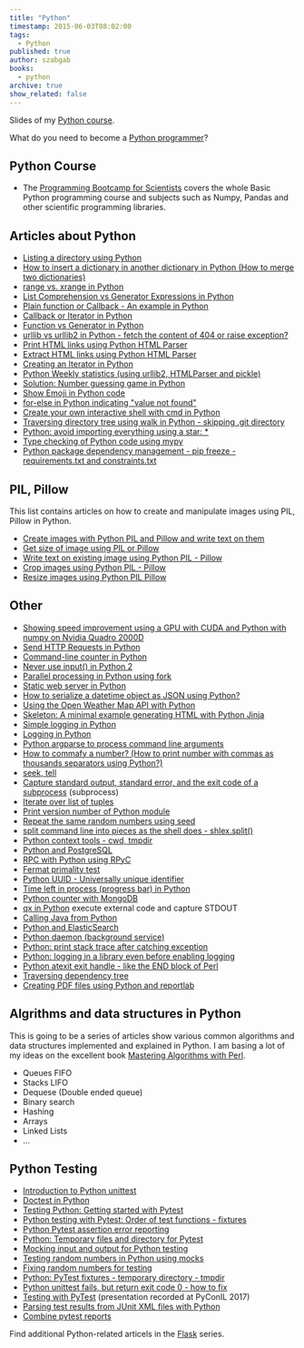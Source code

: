 ```yaml
---
title: "Python"
timestamp: 2015-06-03T08:02:00
tags:
  - Python
published: true
author: szabgab
books:
  - python
archive: true
show_related: false
---
```



Slides of my [Python course](/slides/python/).

What do you need to become a [Python programmer](/backend-python-developer)?



## Python Course

* The [Programming Bootcamp for Scientists](/programming-bootcamp-for-scientists) covers the whole Basic Python programming course and subjects such as Numpy, Pandas and other scientific programming libraries.


## Articles about Python

* [Listing a directory using Python](/listing-a-directory-using-python)
* [How to insert a dictionary in another dictionary in Python (How to merge two dictionaries)](/how-to-insert-a-dictionary-in-another-dictionary-in-python)
* [range vs. xrange in Python](/range-vs-xrange-in-python)
* [List Comprehension vs Generator Expressions in Python](/list-comprehension-vs-generator-expression)
* [Plain function or Callback - An example in Python](/function-or-callback-in-python)
* [Callback or Iterator in Python](/callback-or-iterator-in-python)
* [Function vs Generator in Python](/function-vs-generator-in-python)
* [urllib vs urllib2 in Python - fetch the content of 404 or raise exception?](/urllib-vs-urllib2)
* [Print HTML links using Python HTML Parser](/print-html-links-using-python-htmlparser)
* [Extract HTML links using Python HTML Parser](/extract-html-links-using-python-html-parser)
* [Creating an Iterator in Python](/creating-an-iterator-in-python)
* [Python Weekly statistics (using urllib2, HTMLParser and pickle)](/python-weekly-stats)
* [Solution: Number guessing game in Python](/number-guessing-in-python)
* [Show Emoji in Python code](/show-emoji-in-python)
* [for-else in Python indicating "value not found"](/for-else-in-python-indicating-value-not-found)
* [Create your own interactive shell with cmd in Python](/interactive-shell-with-cmd-in-python)
* [Traversing directory tree using walk in Python - skipping .git directory](/python-traversing-directory-tree)
* [Python: avoid importing everything using a star: *](/python-avoid-importing-everything)
* [Type checking of Python code using mypy](/mypy)
* [Python package dependency management - pip freeze - requirements.txt and constraints.txt](/python-package-dependency-management)

## PIL, Pillow

This list contains articles on how to create and manipulate images using PIL, Pillow in Python.

* [Create images with Python PIL and Pillow and write text on them](/create-images-with-python-pil-pillow)
* [Get size of image using PIL or Pillow](/python-get-size-of-image-using-pil-pillow)
* [Write text on existing image using Python PIL - Pillow](/python-write-text-on-images-pil-pillow)
* [Crop images using Python PIL - Pillow](/crop-images-using-python-pil-pillow)
* [Resize images using Python PIL Pillow](/resize-image-using-python)


## Other

* [Showing speed improvement using a GPU with CUDA and Python with numpy on Nvidia Quadro 2000D](/showing-speed-improvement-with-gpu-cuda-numpy)
* [Send HTTP Requests in Python](/http-requests-in-python)
* [Command-line counter in Python](/comman-line-counter-in-python)
* [Never use input() in Python 2](/never-use-input-in-python2)
* [Parallel processing in Python using fork](/parallel-processing-using-fork-in-python)
* [Static web server in Python](/static-server-in-python)
* [How to serialize a datetime object as JSON using Python?](/serialize-datetime-object-as-json-in-python)
* [Using the Open Weather Map API with Python](/openweathermap-api-using-python)
* [Skeleton: A minimal example generating HTML with Python Jinja](/minimal-example-generating-html-with-python-jinja)
* [Simple logging in Python](/simple-logging-in-python)
* [Logging in Python](/logging-in-python)
* [Python argparse to process command line arguments](/python-argparse)
* [How to commafy a number? (How to print number with commas as thousands separators using Python?)](/how-to-print-number-with-commas-as-thousands-separator)
* [seek, tell](/python-seek)
* [Capture standard output, standard error, and the exit code of a subprocess](/python-capture-stdout-stderr-exit) (subprocess)
* [Iterate over list of tuples](/python-iterate-list-of-tuples)
* [Print version number of Python module](/print-version-number-of-python-module)
* [Repeat the same random numbers using seed](/repeat-the-same-random-numbers)
* [split command line into pieces as the shell does - shlex.split()](/split-command-line-into-pieces)
* [Python context tools - cwd, tmpdir](/python-context-tools)
* [Python and PostgreSQL](/python-postgresql)
* [RPC with Python using RPyC](/rpc-with-python-using-rpyc)
* [Fermat primality test](/fermat-primality-test)
* [Python UUID - Universally unique identifier](/python-uuid)
* [Time left in process (progress bar) in Python](/python-time-left)
* [Python counter with MongoDB](/python-counter-with-mongodb)
* [qx in Python](/qx-in-python) execute external code and capture STDOUT
* [Calling Java from Python](/calling-java-from-python)
* [Python and ElasticSearch](/python-elasticsearch)
* [Python daemon (background service)](/python-daemon)
* [Python: print stack trace after catching exception](/python-print-stack-trace-after-catching-exception)
* [Python: logging in a library even before enabling logging](/python-logging-in-a-library)
* [Python atexit exit handle - like the END block of Perl](/python-atexit-exit-handle)
* [Traversing dependency tree](/python-traversing-dependecy-tree)
* [Creating PDF files using Python and reportlab](/creating-pdf-files-using-python)

## Algrithms and data structures in Python

This is going to be a series of articles show various common algorithms and data structures implemented and explained in Python.
I am basing a lot of my ideas on the excellent book
[Mastering Algorithms with Perl](http://shop.oreilly.com/product/9781565923980.do).

* Queues FIFO
* Stacks LIFO
* Dequese (Double ended queue)
* Binary search
* Hashing
* Arrays
* Linked Lists
* ...





## Python Testing

* [Introduction to Python unittest](/introduction-to-python-unittest)
* [Doctest in Python](/doctest-in-python)
* [Testing Python: Getting started with Pytest](/getting-started-with-pytest)
* [Python testing with Pytest: Order of test functions - fixtures](/pytest-fixtures)
* [Python Pytest assertion error reporting](/pytest-assert-error-reporting)
* [Python: Temporary files and directory for Pytest](/temporary-files-and-directory-for-pytest)
* [Mocking input and output for Python testing](/mocking-input-and-output-for-python-testing)
* [Testing random numbers in Python using mocks](/testing-random-numbers-in-python)
* [Fixing random numbers for testing](/python-fixing-random-numbers-for-testing)
* [Python: PyTest fixtures - temporary directory - tmpdir](/pytest-fixtures-temporary-directory)
* [Python unittest fails, but return exit code 0 - how to fix](/python-unittest-fails-exit-code-0)
* [Testing with PyTest](/testing-with-pytest) (presentation recorded at PyConIL 2017)
* [Parsing test results from JUnit XML files with Python](/python-parse-junit-xml)
* [Combine pytest reports](/combine-pytest-reports)

Find additional Python-related articels in the [Flask](/flask) series.

